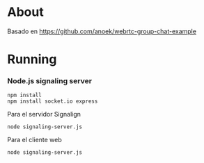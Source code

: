 About
=====

Basado en https://github.com/anoek/webrtc-group-chat-example


Running
=======

### Node.js signaling server
```
npm install
npm install socket.io express
```

Para el servidor Signalign
```
node signaling-server.js
```

Para el cliente web
```
node signaling-server.js
```
